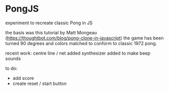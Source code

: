# PongJS
experiment to recreate classic Pong in JS

the basis was this tutorial by Matt Mongeau (https://thoughtbot.com/blog/pong-clone-in-javascript)
the game has been turned 90 degrees and colors matched to conform to classic 1972 pong.

recent work:
centre line / net added
synthesizer added to make beep sounds

to do:
- add score
- create reset / start button
